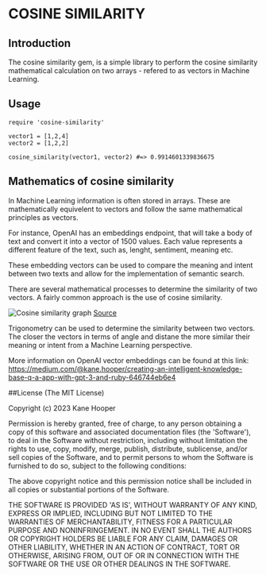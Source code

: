 # COSINE SIMILARITY

## Introduction

The cosine similarity gem, is a simple library to perform the cosine similarity mathematical calculation
on two arrays - refered to as vectors in Machine Learning.

## Usage

```
require 'cosine-similarity'

vector1 = [1,2,4]
vector2 = [1,2,2]

cosine_similarity(vector1, vector2) #=> 0.9914601339836675
```

## Mathematics of cosine similarity

In Machine Learning information is often stored in arrays. These are mathematically equivelent to vectors
and follow the same mathematical principles as vectors.

For instance, OpenAI has an embeddings endpoint, that will take a body of text and convert it into a vector
of 1500 values. Each value represents a different feature of the text, such as, lenght, sentiment, meaning etc.

These embedding vectors can be used to compare the meaning and intent between two texts and allow for the
implementation of semantic search.

There are several mathematical processes to determine the similarity of two vectors. A fairly common 
approach is the use of cosine similarity.

![Cosine similarity graph](https://www.oreilly.com/api/v2/epubs/9781788295758/files/assets/2b4a7a82-ad4c-4b2a-b808-e423a334de6f.png)
[Source](https://www.oreilly.com/library/view/statistics-for-machine/9781788295758/eb9cd609-e44a-40a2-9c3a-f16fc4f5289a.xhtml)

Trigonometry can be used to determine the similarity between two vectors. The closer the vectors in terms of 
angle and distane the more similar their meaning or intent from a Machine Learning perspective.

More information on OpenAI vector embeddings can be found at this link:
https://medium.com/@kane.hooper/creating-an-intelligent-knowledge-base-q-a-app-with-gpt-3-and-ruby-646744eb6e4


##License
(The MIT License)

Copyright (c) 2023 Kane Hooper

Permission is hereby granted, free of charge, to any person obtaining a copy of this software and associated documentation files (the 'Software'), to deal in the Software without restriction, including without limitation the rights to use, copy, modify, merge, publish, distribute, sublicense, and/or sell copies of the Software, and to permit persons to whom the Software is furnished to do so, subject to the following conditions:

The above copyright notice and this permission notice shall be included in all copies or substantial portions of the Software.

THE SOFTWARE IS PROVIDED 'AS IS', WITHOUT WARRANTY OF ANY KIND, EXPRESS OR IMPLIED, INCLUDING BUT NOT LIMITED TO THE WARRANTIES OF MERCHANTABILITY, FITNESS FOR A PARTICULAR PURPOSE AND NONINFRINGEMENT. IN NO EVENT SHALL THE AUTHORS OR COPYRIGHT HOLDERS BE LIABLE FOR ANY CLAIM, DAMAGES OR OTHER LIABILITY, WHETHER IN AN ACTION OF CONTRACT, TORT OR OTHERWISE, ARISING FROM, OUT OF OR IN CONNECTION WITH THE SOFTWARE OR THE USE OR OTHER DEALINGS IN THE SOFTWARE.